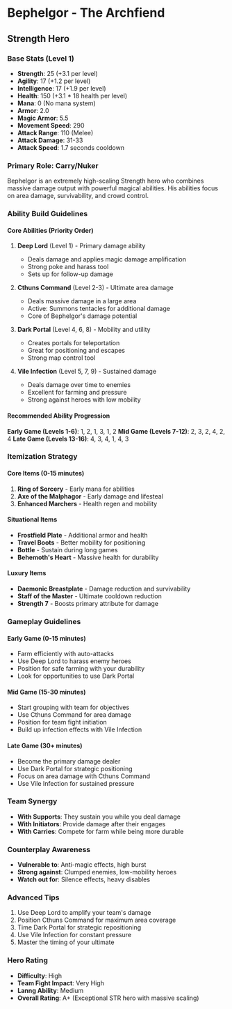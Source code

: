 # Bephelgor - The Archfiend
## Strength Hero

### Base Stats (Level 1)
- **Strength**: 25 (+3.1 per level)
- **Agility**: 17 (+1.2 per level)
- **Intelligence**: 17 (+1.9 per level)
- **Health**: 150 (+3.1 * 18 health per level)
- **Mana**: 0 (No mana system)
- **Armor**: 2.0
- **Magic Armor**: 5.5
- **Movement Speed**: 290
- **Attack Range**: 110 (Melee)
- **Attack Damage**: 31-33
- **Attack Speed**: 1.7 seconds cooldown

### Primary Role: Carry/Nuker
Bephelgor is an extremely high-scaling Strength hero who combines massive damage output with powerful magical abilities. His abilities focus on area damage, survivability, and crowd control.

### Ability Build Guidelines

#### Core Abilities (Priority Order)
1. **Deep Lord** (Level 1) - Primary damage ability
   - Deals damage and applies magic damage amplification
   - Strong poke and harass tool
   - Sets up for follow-up damage

2. **Cthuns Command** (Level 2-3) - Ultimate area damage
   - Deals massive damage in a large area
   - Active: Summons tentacles for additional damage
   - Core of Bephelgor's damage potential

3. **Dark Portal** (Level 4, 6, 8) - Mobility and utility
   - Creates portals for teleportation
   - Great for positioning and escapes
   - Strong map control tool

4. **Vile Infection** (Level 5, 7, 9) - Sustained damage
   - Deals damage over time to enemies
   - Excellent for farming and pressure
   - Strong against heroes with low mobility

#### Recommended Ability Progression
**Early Game (Levels 1-6)**: 1, 2, 1, 3, 1, 2
**Mid Game (Levels 7-12)**: 2, 3, 2, 4, 2, 4
**Late Game (Levels 13-16)**: 4, 3, 4, 1, 4, 3

### Itemization Strategy

#### Core Items (0-15 minutes)
1. **Ring of Sorcery** - Early mana for abilities
2. **Axe of the Malphagor** - Early damage and lifesteal
3. **Enhanced Marchers** - Health regen and mobility

#### Situational Items
- **Frostfield Plate** - Additional armor and health
- **Travel Boots** - Better mobility for positioning
- **Bottle** - Sustain during long games
- **Behemoth's Heart** - Massive health for durability

#### Luxury Items
- **Daemonic Breastplate** - Damage reduction and survivability
- **Staff of the Master** - Ultimate cooldown reduction
- **Strength 7** - Boosts primary attribute for damage

### Gameplay Guidelines

#### Early Game (0-15 minutes)
- Farm efficiently with auto-attacks
- Use Deep Lord to harass enemy heroes
- Position for safe farming with your durability
- Look for opportunities to use Dark Portal

#### Mid Game (15-30 minutes)
- Start grouping with team for objectives
- Use Cthuns Command for area damage
- Position for team fight initiation
- Build up infection effects with Vile Infection

#### Late Game (30+ minutes)
- Become the primary damage dealer
- Use Dark Portal for strategic positioning
- Focus on area damage with Cthuns Command
- Use Vile Infection for sustained pressure

### Team Synergy
- **With Supports**: They sustain you while you deal damage
- **With Initiators**: Provide damage after their engages
- **With Carries**: Compete for farm while being more durable

### Counterplay Awareness
- **Vulnerable to**: Anti-magic effects, high burst
- **Strong against**: Clumped enemies, low-mobility heroes
- **Watch out for**: Silence effects, heavy disables

### Advanced Tips
1. Use Deep Lord to amplify your team's damage
2. Position Cthuns Command for maximum area coverage
3. Time Dark Portal for strategic repositioning
4. Use Vile Infection for constant pressure
5. Master the timing of your ultimate

### Hero Rating
- **Difficulty**: High
- **Team Fight Impact**: Very High
- **Lanng Ability**: Medium
- **Overall Rating**: A+ (Exceptional STR hero with massive scaling)
